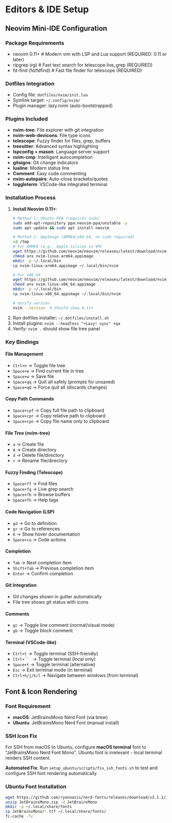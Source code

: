 # Editors & IDE Setup

## Neovim Mini-IDE Configuration

### Package Requirements
- neovim 0.11+ # Modern vim with LSP and Lua support (REQUIRED: 0.11 or later)
- ripgrep (rg) # Fast text search for telescope live_grep (REQUIRED)
- fd-find (fd/fdfind) # Fast file finder for telescope (REQUIRED)

### Dotfiles Integration
- Config file: `dotfiles/nvim/init.lua`
- Symlink target: `~/.config/nvim/`
- Plugin manager: lazy.nvim (auto-bootstrapped)

### Plugins Included
- **nvim-tree**: File explorer with git integration
- **nvim-web-devicons**: File type icons
- **telescope**: Fuzzy finder for files, grep, buffers
- **treesitter**: Advanced syntax highlighting
- **lspconfig + mason**: Language server support
- **nvim-cmp**: Intelligent autocompletion
- **gitsigns**: Git change indicators
- **lualine**: Modern status line
- **Comment**: Easy code commenting
- **nvim-autopairs**: Auto-close brackets/quotes
- **toggleterm**: VSCode-like integrated terminal

### Installation Process
1. **Install Neovim 0.11+**:
   ```bash
   # Method 1: Ubuntu PPA (requires sudo)
   sudo add-apt-repository ppa:neovim-ppa/unstable -y
   sudo apt update && sudo apt install neovim

   # Method 2: AppImage (ARM64/x86_64, no sudo required)
   cd /tmp
   # For ARM64 (e.g., Apple Silicon in VM)
   wget https://github.com/neovim/neovim/releases/latest/download/nvim-linux-arm64.appimage
   chmod u+x nvim-linux-arm64.appimage
   mkdir -p ~/.local/bin
   cp nvim-linux-arm64.appimage ~/.local/bin/nvim

   # For x86_64
   wget https://github.com/neovim/neovim/releases/latest/download/nvim-linux-x86_64.appimage
   chmod u+x nvim-linux-x86_64.appimage
   mkdir -p ~/.local/bin
   cp nvim-linux-x86_64.appimage ~/.local/bin/nvim

   # Verify version
   nvim --version  # Should show 0.11+
   ```
2. Run dotfiles installer: `~/.dotfiles/install.sh`
3. Install plugins: `nvim --headless "+Lazy! sync" +qa`
4. Verify: `nvim .` should show file tree panel

### Key Bindings

#### File Management
- `Ctrl+n` → Toggle file tree
- `Space+e` → Find current file in tree
- `Space+w` → Save file
- `Space+qq` → Quit all safely (prompts for unsaved)
- `Space+qQ` → Force quit all (discards changes)

#### Copy Path Commands
- `Space+cpf` → Copy full file path to clipboard
- `Space+cpr` → Copy relative path to clipboard
- `Space+cpn` → Copy file name only to clipboard

#### File Tree (nvim-tree)
- `a` → Create file
- `A` → Create directory
- `d` → Delete file/directory
- `r` → Rename file/directory

#### Fuzzy Finding (Telescope)
- `Space+ff` → Find files
- `Space+fg` → Live grep search
- `Space+fb` → Browse buffers
- `Space+fh` → Help tags

#### Code Navigation (LSP)
- `gd` → Go to definition
- `gr` → Go to references
- `K` → Show hover documentation
- `Space+ca` → Code actions

#### Completion
- `Tab` → Next completion item
- `Shift+Tab` → Previous completion item
- `Enter` → Confirm completion

#### Git Integration
- Git changes shown in gutter automatically
- File tree shows git status with icons

#### Comments
- `gc` → Toggle line comment (normal/visual mode)
- `gb` → Toggle block comment

#### Terminal (VSCode-like)
- `Ctrl+t` → Toggle terminal (SSH-friendly)
- `Ctrl+`` ` → Toggle terminal (local only)
- `Space+t` → Toggle terminal (alternative)
- `Esc` → Exit terminal mode (in terminal)
- `Ctrl+h/j/k/l` → Navigate between windows (from terminal)

## Font & Icon Rendering

### Font Requirement
- **macOS**: JetBrainsMono Nerd Font (via brew)
- **Ubuntu**: JetBrainsMono Nerd Font (manual install)

### SSH Icon Fix
For SSH from macOS to Ubuntu, configure **macOS terminal** font to "JetBrainsMono Nerd Font Mono".
Ubuntu font is irrelevant - local terminal renders SSH content.

**Automated Fix**: Run `setup_ubuntu/scripts/fix_ssh_fonts.sh` to test and configure SSH font rendering automatically.

### Ubuntu Font Installation
```bash
wget https://github.com/ryanoasis/nerd-fonts/releases/download/v3.1.1/JetBrainsMono.zip
unzip JetBrainsMono.zip -d JetBrainsMono
mkdir -p ~/.local/share/fonts
cp JetBrainsMono/*.ttf ~/.local/share/fonts/
fc-cache -fv
```